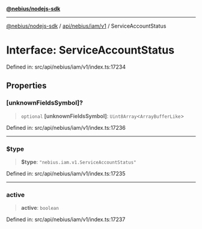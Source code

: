 [**@nebius/nodejs-sdk**](../../../../../README.md)

---

[@nebius/nodejs-sdk](../../../../../README.md) / [api/nebius/iam/v1](../README.md) / ServiceAccountStatus

# Interface: ServiceAccountStatus

Defined in: src/api/nebius/iam/v1/index.ts:17234

## Properties

### \[unknownFieldsSymbol\]?

> `optional` **\[unknownFieldsSymbol\]**: `Uint8Array`\<`ArrayBufferLike`\>

Defined in: src/api/nebius/iam/v1/index.ts:17236

---

### $type

> **$type**: `"nebius.iam.v1.ServiceAccountStatus"`

Defined in: src/api/nebius/iam/v1/index.ts:17235

---

### active

> **active**: `boolean`

Defined in: src/api/nebius/iam/v1/index.ts:17237
